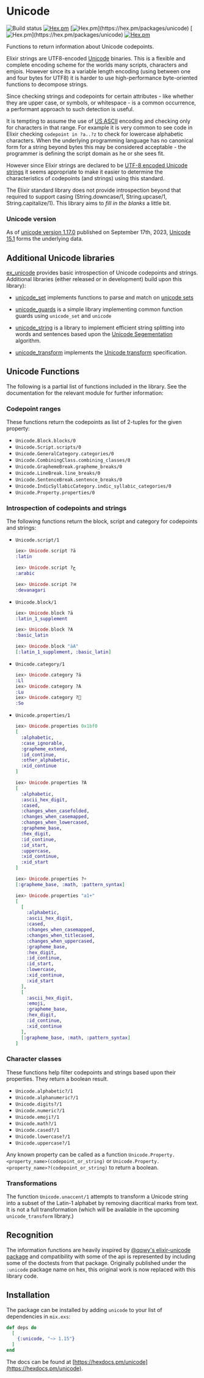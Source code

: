 # Unicode

![Build status](https://github.com/elixir-unicode/unicode/actions/workflows/ci.yml/badge.svg)
[![Hex.pm](https://img.shields.io/hexpm/v/unicode.svg)](https://hex.pm/packages/unicode)
[![Hex.pm](https://img.shields.io/hexpm/dw/unicode.svg?)](https://hex.pm/packages/unicode)
[![Hex.pm](https://img.shields.io/hexpm/dt/unicode.svg?)](https://hex.pm/packages/unicode)
[![Hex.pm](https://img.shields.io/hexpm/l/unicode.svg)](https://hex.pm/packages/unicode)

Functions to return information about Unicode codepoints.

Elixir strings are UTF8-encoded [Unicode](https://unicode.org) binaries. This is a flexible and complete encoding scheme for the worlds many scripts, characters and emjois. However since its a variable length encoding (using between one and four bytes for UTF8) it is harder to use high-performance byte-oriented functions to decompose strings.

Since checking strings and codepoints for certain attributes - like whether they are upper case, or symbols, or whitespace - is a common occurrence, a performant approach to such detection is useful.

It is tempting to assume the use of [US ASCII](https://en.wikipedia.org/wiki/ASCII) encoding and checking only for characters in that range. For example it is very common to see code in Elixir checking `codepoint in ?a..?z` to check for lowercase alphabetic characters. When the underlying programming language has no canonical form for a string beyond bytes this may be considered acceptable - the programmer is defining the script domain as he or she sees fit.

However since Elixir strings are declared to be [UTF-8 encoded Unicode strings](https://unicode.org/faq/utf_bom.html#utf8-1) it seems appropriate to make it easier to determine the characteristics of codepoints (and strings) using this standard.

The Elixir standard library does not provide introspection beyond that required to support casing (String.downcase/1, String.upcase/1, String.capitalize/1).  This library aims to *fill in the blanks* a little bit.

### Unicode version

As of [unicode version 1.17.0](https://hex.pm/pacakges/unicode/1.17.0) published on September 17th, 2023, [Unicode 15.1](https://www.unicode.org/versions/Unicode15.1.0/) forms the underlying data.

## Additional Unicode libraries

[ex_unicode](https://hex.pm/packages/unicode) provides basic introspection of Unicode codepoints and strings.  Additional libraries (either released or in development) build upon this library):

* [unicode_set](https://github.com/elixir-unicode/unicode_set) implements functions to parse and match on [unicode sets](http://unicode.org/reports/tr35/#Unicode_Sets)

* [unicode_guards](https://github.com/elixir-unicode/unicode_guards) is a simple library implementing common function guards using `unicode_set` and `unicode`

* [unicode_string](https://github.com/elixir-unicode/unicode_string) is a library to implement efficient string splitting into words and sentences based upon the [Unicode Segementation](https://unicode.org/reports/tr29/) algorithm.

* [unicode_transform](https://github.com/elixir-unicode/unicode_transform) implements the [Unicode transform](https://unicode.org/reports/tr35/tr35-general.html#Transforms) specification.

## Unicode Functions

The following is a partial list of functions included in the library. See the documentation for the relevant module for further information:

### Codepoint ranges

These functions return the codepoints as list of 2-tuples for the given property:

* `Unicode.Block.blocks/0`
* `Unicode.Script.scripts/0`
* `Unicode.GeneralCategory.categories/0`
* `Unicode.CombiningClass.combining_classes/0`
* `Unicode.GraphemeBreak.grapheme_breaks/0`
* `Unicode.LineBreak.line_breaks/0`
* `Unicode.SentenceBreak.sentence_breaks/0`
* `Unicode.IndicSyllabicCategory.indic_syllabic_categories/0`
* `Unicode.Property.properties/0`

### Introspection of codepoints and strings

The following functions return the block, script and category for codepoints and strings:

*   `Unicode.script/1`

    ```elixir
    iex> Unicode.script ?ä
    :latin

    iex> Unicode.script ?خ
    :arabic

    iex> Unicode.script ?अ
    :devanagari
    ```

*   `Unicode.block/1`

    ```elixir
    iex> Unicode.block ?ä
    :latin_1_supplement

    iex> Unicode.block ?A
    :basic_latin

    iex> Unicode.block "äA"
    [:latin_1_supplement, :basic_latin]
    ```

*   `Unicode.category/1`

    ```elixir
    iex> Unicode.category ?ä
    :Ll
    iex> Unicode.category ?A
    :Lu
    iex> Unicode.category ?🧐
    :So
    ```

*   `Unicode.properties/1`

    ```elixir
    iex> Unicode.properties 0x1bf0
    [
      :alphabetic,
      :case_ignorable,
      :grapheme_extend,
      :id_continue,
      :other_alphabetic,
      :xid_continue
    ]

    iex> Unicode.properties ?A
    [
      :alphabetic,
      :ascii_hex_digit,
      :cased,
      :changes_when_casefolded,
      :changes_when_casemapped,
      :changes_when_lowercased,
      :grapheme_base,
      :hex_digit,
      :id_continue,
      :id_start,
      :uppercase,
      :xid_continue,
      :xid_start
    ]

    iex> Unicode.properties ?+
    [:grapheme_base, :math, :pattern_syntax]

    iex> Unicode.properties "a1+"
    [
      [
        :alphabetic,
        :ascii_hex_digit,
        :cased,
        :changes_when_casemapped,
        :changes_when_titlecased,
        :changes_when_uppercased,
        :grapheme_base,
        :hex_digit,
        :id_continue,
        :id_start,
        :lowercase,
        :xid_continue,
        :xid_start
      ],
      [
        :ascii_hex_digit,
        :emoji,
        :grapheme_base,
        :hex_digit,
        :id_continue,
        :xid_continue
      ],
      [:grapheme_base, :math, :pattern_syntax]
    ]
    ```

### Character classes

These functions help filter codepoints and strings based upon their properties. They return a boolean result.

* `Unicode.alphabetic?/1`
* `Unicode.alphanumeric?/1`
* `Unicode.digits?/1`
* `Unicode.numeric?/1`
* `Unicode.emoji?/1`
* `Unicode.math?/1`
* `Unicode.cased?/1`
* `Unicode.lowercase?/1`
* `Unicode.uppercase?/1`

Any known property can be called as a function `Unicode.Property.<property_name>(codepoint_or_string)` or `Unicode.Property.<property_name>?(codepoint_or_string)` to return a boolean.

### Transformations

The function `Unicode.unaccent/1` attempts to transform a Unicode string into a subset of the Latin-1 alphabet by removing diacritical marks from text. It is not a full transformation (which will be available in the upcoming `unicode_transform` library.)

## Recognition

The information functions are heavily inspired by [@qqwy's elixir-unicode package](https://github.com/Qqwy/elixir-unicode) and compatibility with some of the api is represented by including some of the doctests from that package. Originally published under the `:unicode` package name on hex, this original work is now replaced with this library code.

## Installation

The package can be installed by adding `unicode` to your list of dependencies in `mix.exs`:

```elixir
def deps do
  [
    {:unicode, "~> 1.15"}
  ]
end
```

The docs can be found at [https://hexdocs.pm/unicode](https://hexdocs.pm/unicode).
